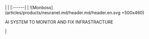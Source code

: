 <div class="product-header" markdown="1">
|   |
|:------|
| ![Monboss](articles/products/neuranet.md/header.md/header.en.svg =500x460) <p>AI SYSTEM TO MONITOR AND FIX INFRASTRACTURE</p> |
</div>